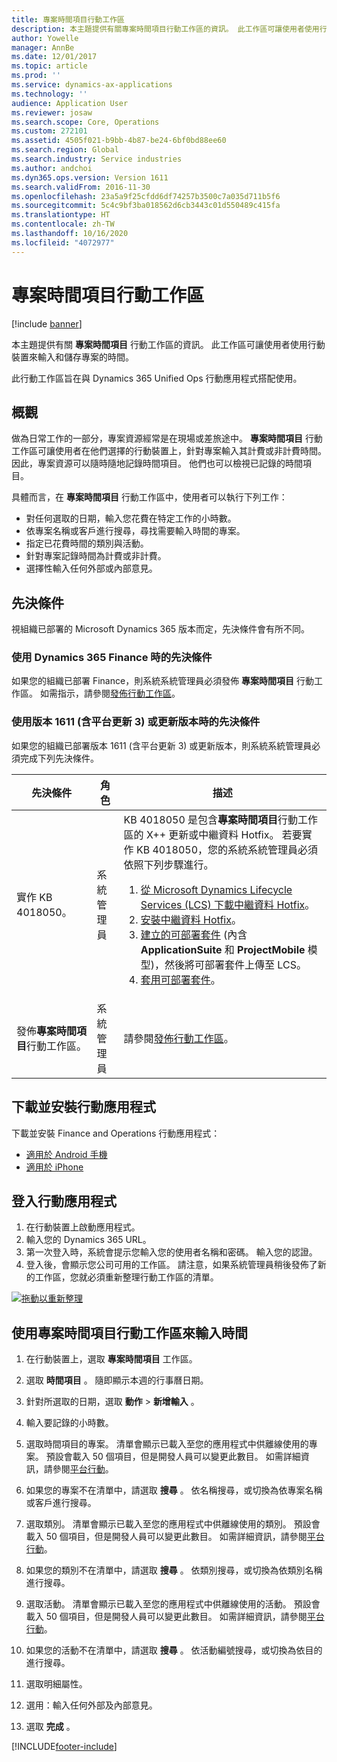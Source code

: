 ```yaml
---
title: 專案時間項目行動工作區
description: 本主題提供有關專案時間項目行動工作區的資訊。 此工作區可讓使用者使用行動裝置來輸入和儲存專案的時間。
author: Yowelle
manager: AnnBe
ms.date: 12/01/2017
ms.topic: article
ms.prod: ''
ms.service: dynamics-ax-applications
ms.technology: ''
audience: Application User
ms.reviewer: josaw
ms.search.scope: Core, Operations
ms.custom: 272101
ms.assetid: 4505f021-b9bb-4b87-be24-6bf0bd88ee60
ms.search.region: Global
ms.search.industry: Service industries
ms.author: andchoi
ms.dyn365.ops.version: Version 1611
ms.search.validFrom: 2016-11-30
ms.openlocfilehash: 23a5a9f25cfdd6df74257b3500c7a035d711b5f6
ms.sourcegitcommit: 5c4c9bf3ba018562d6cb3443c01d550489c415fa
ms.translationtype: HT
ms.contentlocale: zh-TW
ms.lasthandoff: 10/16/2020
ms.locfileid: "4072977"
---
```

# <a name="project-time-entry-mobile-workspace"></a>專案時間項目行動工作區

[!include [banner](../includes/banner.md)]

本主題提供有關 **專案時間項目** 行動工作區的資訊。 此工作區可讓使用者使用行動裝置來輸入和儲存專案的時間。

此行動工作區旨在與 Dynamics 365 Unified Ops 行動應用程式搭配使用。 

## <a name="overview"></a>概觀
做為日常工作的一部分，專案資源經常是在現場或差旅途中。 **專案時間項目** 行動工作區可讓使用者在他們選擇的行動裝置上，針對專案輸入其計費或非計費時間。 因此，專案資源可以隨時隨地記錄時間項目。 他們也可以檢視已記錄的時間項目。 

具體而言，在 **專案時間項目** 行動工作區中，使用者可以執行下列工作：

-   對任何選取的日期，輸入您花費在特定工作的小時數。
-   依專案名稱或客戶進行搜尋，尋找需要輸入時間的專案。
-   指定已花費時間的類別與活動。
-   針對專案記錄時間為計費或非計費。
-   選擇性輸入任何外部或內部意見。

## <a name="prerequisites"></a>先決條件
視組織已部署的 Microsoft Dynamics 365 版本而定，先決條件會有所不同。

### <a name="prerequisites-if-you-use-dynamics-365-finance"></a>使用 Dynamics 365 Finance 時的先決條件
如果您的組織已部署 Finance，則系統系統管理員必須發佈 **專案時間項目** 行動工作區。 如需指示，請參閱[發佈行動工作區](https://docs.microsoft.com/dynamics365/fin-ops-core/dev-itpro/mobile-apps/publish-mobile-workspace)。

### <a name="prerequisites-if-you-use-version-1611-with-platform-update-3-or-later"></a>使用版本 1611 (含平台更新 3) 或更新版本時的先決條件
如果您的組織已部署版本 1611 (含平台更新 3) 或更新版本，則系統系統管理員必須完成下列先決條件。 

<table>
<thead>
<tr class="header">
<th>先決條件</th>
<th>角色</th>
<th>描述</th>
</tr>
</thead>
<tbody>
<tr class="odd">

<td>實作 KB 4018050。</td>
<td>系統管理員</td>
<td>KB 4018050 是包含<strong>專案時間項目</strong>行動工作區的 X++ 更新或中繼資料 Hotfix。 若要實作 KB 4018050，您的系統系統管理員必須依照下列步驟進行。
<ol>
<li><a href="https://docs.microsoft.com/dynamics365/fin-ops-core/dev-itpro/migration-upgrade/download-hotfix-lcs">從 Microsoft Dynamics Lifecycle Services (LCS) 下載中繼資料 Hotfix</a>。</li>
<li><a href="https://docs.microsoft.com/dynamics365/fin-ops-core/dev-itpro/migration-upgrade/install-metadata-hotfix-package">安裝中繼資料 Hotfix</a>。</li>
<li><a href="https://docs.microsoft.com/dynamics365/fin-ops-core/dev-itpro/deployment/create-apply-deployable-package">建立的可部署套件</a> (內含<strong>ApplicationSuite</strong> 和 <strong>ProjectMobile</strong> 模型)，然後將可部署套件上傳至 LCS。</li>
<li><a href="https://docs.microsoft.com/dynamics365/fin-ops-core/dev-itpro/deployment/apply-deployable-package-system">套用可部署套件</a>。</li>

</ol></td>
</tr>
<tr class="even">
<td>發佈<strong>專案時間項目</strong>行動工作區。</td>
<td>系統管理員</td>
<td>請參閱<a href="https://docs.microsoft.com/dynamics365/fin-ops-core/dev-itpro/mobile-apps/publish-mobile-workspace">發佈行動工作區</a>。</td>
</tr>
</tbody>
</table>

## <a name="download-and-install-the-mobile-app"></a>下載並安裝行動應用程式

下載並安裝 Finance and Operations 行動應用程式：

-   [適用於 Android 手機](https://go.microsoft.com/fwlink/?linkid=850662)
-   [適用於 iPhone](https://go.microsoft.com/fwlink/?linkid=850663)

## <a name="sign-in-to-the-mobile-app"></a>登入行動應用程式
1.  在行動裝置上啟動應用程式。
2.  輸入您的 Dynamics 365 URL。
3.  第一次登入時，系統會提示您輸入您的使用者名稱和密碼。 輸入您的認證。
4.  登入後，會顯示您公司可用的工作區。 請注意，如果系統管理員稍後發佈了新的工作區，您就必須重新整理行動工作區的清單。

[![拖動以重新整理](./media/pull-to-refresh-list-of-workspaces-183x300.png)](./media/pull-to-refresh-list-of-workspaces.png)

## <a name="enter-time-by-using-the-project-time-entry-mobile-workspace"></a>使用專案時間項目行動工作區來輸入時間
1.  在行動裝置上，選取 **專案時間項目** 工作區。
2.  選取 **時間項目** 。 隨即顯示本週的行事曆日期。
3.  針對所選取的日期，選取 **動作** &gt; **新增輸入** 。
4.  輸入要記錄的小時數。
5.  選取時間項目的專案。 清單會顯示已載入至您的應用程式中供離線使用的專案。 預設會載入 50 個項目，但是開發人員可以變更此數目。 如需詳細資訊，請參閱[平台行動](https://docs.microsoft.com/dynamics365/fin-ops-core/dev-itpro/mobile-apps/mobile-app-home-page)。
6.  如果您的專案不在清單中，請選取 **搜尋** 。 依名稱搜尋，或切換為依專案名稱或客戶進行搜尋。
7.  選取類別。 清單會顯示已載入至您的應用程式中供離線使用的類別。 預設會載入 50 個項目，但是開發人員可以變更此數目。 如需詳細資訊，請參閱[平台行動](https://docs.microsoft.com/dynamics365/fin-ops-core/dev-itpro/mobile-apps/mobile-app-home-page)。
8.  如果您的類別不在清單中，請選取 **搜尋** 。 依類別搜尋，或切換為依類別名稱進行搜尋。
9.  選取活動。 清單會顯示已載入至您的應用程式中供離線使用的活動。 預設會載入 50 個項目，但是開發人員可以變更此數目。 如需詳細資訊，請參閱[平台行動](https://docs.microsoft.com/dynamics365/fin-ops-core/dev-itpro/mobile-apps/mobile-app-home-page)。
10. 如果您的活動不在清單中，請選取 **搜尋** 。 依活動編號搜尋，或切換為依目的進行搜尋。

11. 選取明細屬性。
12. 選用：輸入任何外部及內部意見。
13. 選取 **完成** 。


[!INCLUDE[footer-include](../includes/footer-banner.md)]